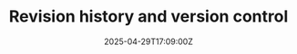 ---
title: Revision history and version control
linkTitle: Revision history and version control
date: '2025-04-29T17:09:00Z'
weight: 1
description: Establish strict version control for documents, including unique identifiers,
  review cycles, secure storage, and a defined approval process to ensure clarity
  and traceability.
draft: false
ref: revision-history-and-version-control
---